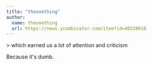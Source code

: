 ```yaml
---
title: "theonething"
author:
  name: theonething
  url: https://news.ycombinator.com/item?id=40228010
---
```

&gt; which earned us a lot of attention and criticism

Because it&#x27;s dumb.
